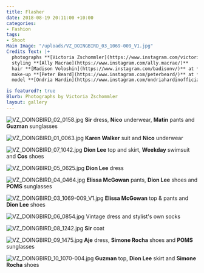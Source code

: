 ```yaml
---
title: Flasher
date: 2018-08-19 20:11:00 +10:00
categories:
- Fashion
tags:
- Shoot
Main Image: "/uploads/VZ_DOINGBIRD_03_1069-009_V1.jpg"
Credits Text: |+
  photographs **[Victoria Zschommler](https://www.instagram.com/victoriazschommler/)** at **[Art Box Black](https://www.instagram.com/artboxblack/)**
  styling **[Ally Macrae](https://www.instagram.com/ally.macrae/)**
  hair **[Madison Voloshin](https://www.instagram.com/badisonv/)** at **[Vivien's Creative](https://www.instagram.com/vivienscreative/)**
  make-up **[Peter Beard](https://www.instagram.com/peterbeard/)** at **[The Artist Group](https://www.instagram.com/theartistgroup/)**
  model **[Ondria Hardin](https://www.instagram.com/ondriahardinofficial/)** at **[Priscillas](https://www.instagram.com/priscillasmodels/)**

is featured?: true
Blurb: Photographs by Victoria Zschommler
layout: gallery
---
```


![VZ_DOINGBIRD_02_0158.jpg](/uploads/VZ_DOINGBIRD_02_0158.jpg)
**Sir** dress, **Nico** underwear, **Matin** pants and **Guzman** sunglasses

![VZ_DOINGBIRD_01_0063.jpg](/uploads/VZ_DOINGBIRD_01_0063.jpg)
**Karen Walker** suit and **Nico** underwear

![VZ_DOINGBIRD_07_1042.jpg](/uploads/VZ_DOINGBIRD_07_1042.jpg)
**Dion Lee** top and skirt, **Weekday** swimsuit and **Cos** shoes

![VZ_DOINGBIRD_05_0625.jpg](/uploads/VZ_DOINGBIRD_05_0625.jpg)
**Dion Lee** dress

![VZ_DOINGBIRD_04_0464.jpg](/uploads/VZ_DOINGBIRD_04_0464.jpg)
**Elissa McGowan** pants, **Dion Lee** shoes and **POMS** sunglasses

![VZ_DOINGBIRD_03_1069-009_V1.jpg](/uploads/VZ_DOINGBIRD_03_1069-009_V1.jpg)
**Elissa McGowan** top & pants and **Dion Lee** shoes

![VZ_DOINGBIRD_06_0854.jpg](/uploads/VZ_DOINGBIRD_06_0854.jpg)
Vintage dress and stylist's own socks

![VZ_DOINGBIRD_08_1242.jpg](/uploads/VZ_DOINGBIRD_08_1242.jpg)
**Sir** coat

![VZ_DOINGBIRD_09_1475.jpg](/uploads/VZ_DOINGBIRD_09_1475.jpg)
**Aje** dress, **Simone Rocha** shoes and **POMS** sunglasses

![VZ_DOINGBIRD_10_1070-004.jpg](/uploads/VZ_DOINGBIRD_10_1070-004.jpg)
**Guzman** top, **Dion Lee** skirt and **Simone Rocha** shoes